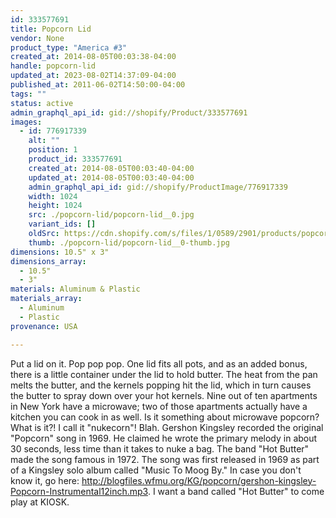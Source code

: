 ```yaml
---
id: 333577691
title: Popcorn Lid
vendor: None
product_type: "America #3"
created_at: 2014-08-05T00:03:38-04:00
handle: popcorn-lid
updated_at: 2023-08-02T14:37:09-04:00
published_at: 2011-06-02T14:50:00-04:00
tags: ""
status: active
admin_graphql_api_id: gid://shopify/Product/333577691
images:
  - id: 776917339
    alt: ""
    position: 1
    product_id: 333577691
    created_at: 2014-08-05T00:03:40-04:00
    updated_at: 2014-08-05T00:03:40-04:00
    admin_graphql_api_id: gid://shopify/ProductImage/776917339
    width: 1024
    height: 1024
    src: ./popcorn-lid/popcorn-lid__0.jpg
    variant_ids: []
    oldSrc: https://cdn.shopify.com/s/files/1/0589/2901/products/popcorn-lid.jpeg?v=1407211420
    thumb: ./popcorn-lid/popcorn-lid__0-thumb.jpg
dimensions: 10.5" x 3"
dimensions_array:
  - 10.5"
  - 3"
materials: Aluminum & Plastic
materials_array:
  - Aluminum
  - Plastic
provenance: USA

---
```


Put a lid on it. Pop pop pop. One lid fits all pots, and as an added bonus, there is a little container under the lid to hold butter. The heat from the pan melts the butter, and the kernels popping hit the lid, which in turn causes the butter to spray down over your hot kernels. Nine out of ten apartments in New York have a microwave; two of those apartments actually have a kitchen you can cook in as well. Is it something about microwave popcorn? What is it?! I call it "nukecorn"! Blah. Gershon Kingsley recorded the original "Popcorn" song in 1969. He claimed he wrote the primary melody in about 30 seconds, less time than it takes to nuke a bag. The band "Hot Butter" made the song famous in 1972. The song was first released in 1969 as part of a Kingsley solo album called "Music To Moog By." In case you don't know it, go here: http://blogfiles.wfmu.org/KG/popcorn/gershon-kingsley-Popcorn-Instrumental12inch.mp3. I want a band called "Hot Butter" to come play at KIOSK.